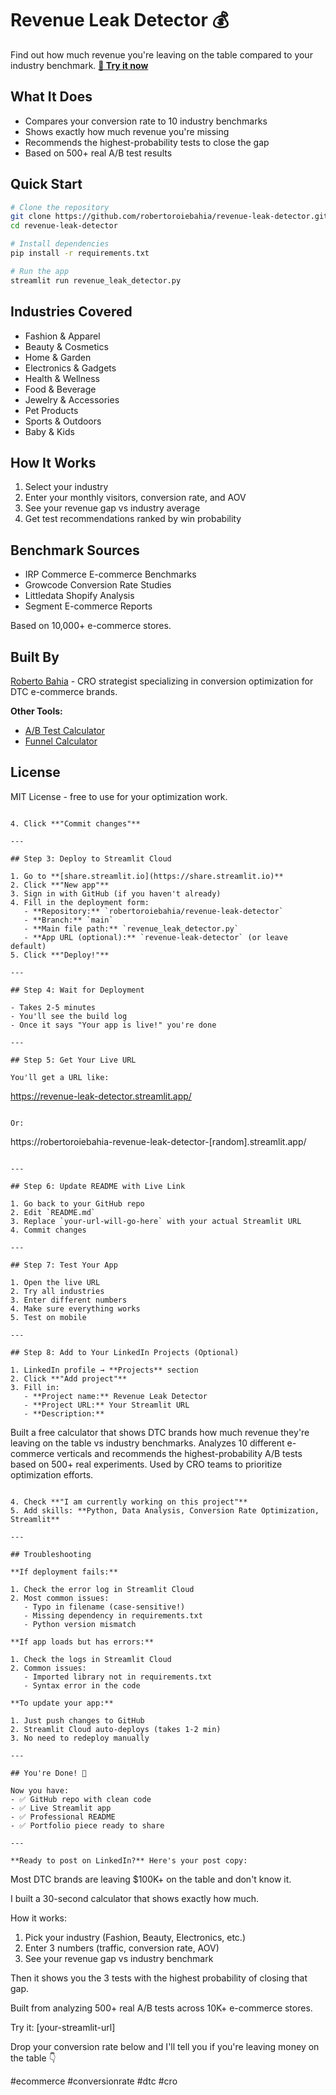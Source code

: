# Revenue Leak Detector 💰

Find out how much revenue you're leaving on the table compared to your industry benchmark.
**[🚀 Try it now]([your-url-will-go-here](https://revenue-leak-detector.streamlit.app/))** 

## What It Does

- Compares your conversion rate to 10 industry benchmarks
- Shows exactly how much revenue you're missing
- Recommends the highest-probability tests to close the gap
- Based on 500+ real A/B test results

## Quick Start
```bash
# Clone the repository
git clone https://github.com/robertoroiebahia/revenue-leak-detector.git
cd revenue-leak-detector

# Install dependencies
pip install -r requirements.txt

# Run the app
streamlit run revenue_leak_detector.py
```

## Industries Covered

- Fashion & Apparel
- Beauty & Cosmetics
- Home & Garden
- Electronics & Gadgets
- Health & Wellness
- Food & Beverage
- Jewelry & Accessories
- Pet Products
- Sports & Outdoors
- Baby & Kids

## How It Works

1. Select your industry
2. Enter your monthly visitors, conversion rate, and AOV
3. See your revenue gap vs industry average
4. Get test recommendations ranked by win probability

## Benchmark Sources

- IRP Commerce E-commerce Benchmarks
- Growcode Conversion Rate Studies
- Littledata Shopify Analysis
- Segment E-commerce Reports

Based on 10,000+ e-commerce stores.

## Built By

[Roberto Bahia](https://linkedin.com/in/roberto-bahia) - CRO strategist specializing in conversion optimization for DTC e-commerce brands.

**Other Tools:**
- [A/B Test Calculator](https://github.com/robertoroiebahia/arpu_n_aov_stat_sig_calculator)
- [Funnel Calculator](https://github.com/robertoroiebahia/conversion-funnel-calculator)

## License

MIT License - free to use for your optimization work.
```

4. Click **"Commit changes"**

---

## Step 3: Deploy to Streamlit Cloud

1. Go to **[share.streamlit.io](https://share.streamlit.io)**
2. Click **"New app"**
3. Sign in with GitHub (if you haven't already)
4. Fill in the deployment form:
   - **Repository:** `robertoroiebahia/revenue-leak-detector`
   - **Branch:** `main`
   - **Main file path:** `revenue_leak_detector.py`
   - **App URL (optional):** `revenue-leak-detector` (or leave default)
5. Click **"Deploy!"**

---

## Step 4: Wait for Deployment

- Takes 2-5 minutes
- You'll see the build log
- Once it says "Your app is live!" you're done

---

## Step 5: Get Your Live URL

You'll get a URL like:
```
https://revenue-leak-detector.streamlit.app/
```

Or:
```
https://robertoroiebahia-revenue-leak-detector-[random].streamlit.app/
```

---

## Step 6: Update README with Live Link

1. Go back to your GitHub repo
2. Edit `README.md`
3. Replace `your-url-will-go-here` with your actual Streamlit URL
4. Commit changes

---

## Step 7: Test Your App

1. Open the live URL
2. Try all industries
3. Enter different numbers
4. Make sure everything works
5. Test on mobile

---

## Step 8: Add to Your LinkedIn Projects (Optional)

1. LinkedIn profile → **Projects** section
2. Click **"Add project"**
3. Fill in:
   - **Project name:** Revenue Leak Detector
   - **Project URL:** Your Streamlit URL
   - **Description:**
```
Built a free calculator that shows DTC brands how much revenue they're leaving on the table vs industry benchmarks. Analyzes 10 different e-commerce verticals and recommends the highest-probability A/B tests based on 500+ real experiments. Used by CRO teams to prioritize optimization efforts.
```

4. Check **"I am currently working on this project"**
5. Add skills: **Python, Data Analysis, Conversion Rate Optimization, Streamlit**

---

## Troubleshooting

**If deployment fails:**

1. Check the error log in Streamlit Cloud
2. Most common issues:
   - Typo in filename (case-sensitive!)
   - Missing dependency in requirements.txt
   - Python version mismatch

**If app loads but has errors:**

1. Check the logs in Streamlit Cloud
2. Common issues:
   - Imported library not in requirements.txt
   - Syntax error in the code

**To update your app:**

1. Just push changes to GitHub
2. Streamlit Cloud auto-deploys (takes 1-2 min)
3. No need to redeploy manually

---

## You're Done! 🎉

Now you have:
- ✅ GitHub repo with clean code
- ✅ Live Streamlit app
- ✅ Professional README
- ✅ Portfolio piece ready to share

---

**Ready to post on LinkedIn?** Here's your post copy:
```
Most DTC brands are leaving $100K+ on the table and don't know it.

I built a 30-second calculator that shows exactly how much.

How it works:
1. Pick your industry (Fashion, Beauty, Electronics, etc.)
2. Enter 3 numbers (traffic, conversion rate, AOV)
3. See your revenue gap vs industry benchmark

Then it shows you the 3 tests with the highest probability of closing that gap.

Built from analyzing 500+ real A/B tests across 10K+ e-commerce stores.

Try it: [your-streamlit-url]

Drop your conversion rate below and I'll tell you if you're leaving money on the table 👇

#ecommerce #conversionrate #dtc #cro
